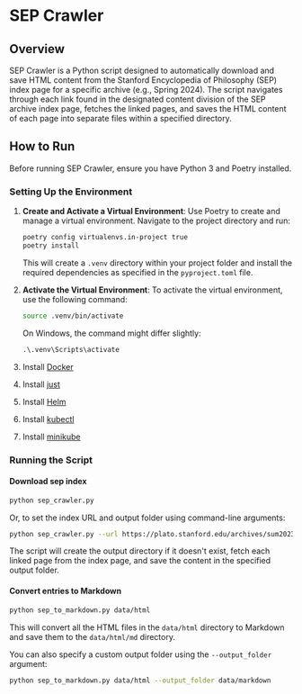 # SEP Crawler

## Overview

SEP Crawler is a Python script designed to automatically download and save HTML content from the Stanford Encyclopedia of Philosophy (SEP) index page for a specific archive (e.g., Spring 2024). The script navigates through each link found in the designated content division of the SEP archive index page, fetches the linked pages, and saves the HTML content of each page into separate files within a specified directory.

## How to Run

Before running SEP Crawler, ensure you have Python 3 and Poetry installed.

### Setting Up the Environment

1. **Create and Activate a Virtual Environment**:
   Use Poetry to create and manage a virtual environment. Navigate to the project directory and run:

   ```bash
   poetry config virtualenvs.in-project true
   poetry install
   ```

   This will create a `.venv` directory within your project folder and install the required dependencies as specified in the `pyproject.toml` file.

1. **Activate the Virtual Environment**:
   To activate the virtual environment, use the following command:

   ```bash
   source .venv/bin/activate
   ```

   On Windows, the command might differ slightly:

   ```cmd
   .\.venv\Scripts\activate
   ```
1. Install [Docker](https://docs.docker.com/engine/install/)
1. Install [just](https://github.com/casey/just)
1. Install [Helm](https://helm.sh/docs/intro/install/)
1. Install [kubectl](https://kubernetes.io/docs/tasks/tools/install-kubectl-macos/)
1. Install [minikube](https://minikube.sigs.k8s.io/docs/start/)


### Running the Script

#### Download sep index

```bash
python sep_crawler.py
```

Or, to set the index URL and output folder using command-line arguments:

```bash
python sep_crawler.py --url https://plato.stanford.edu/archives/sum2023/contents.html --output_folder data/html/sum2023
```

The script will create the output directory if it doesn't exist, fetch each linked page from the index page, and save the content in the specified output folder.

#### Convert entries to Markdown

```bash
python sep_to_markdown.py data/html
```

This will convert all the HTML files in the `data/html` directory to Markdown and save them to the `data/html/md` directory.

You can also specify a custom output folder using the `--output_folder` argument:

```bash
python sep_to_markdown.py data/html --output_folder data/markdown
```
